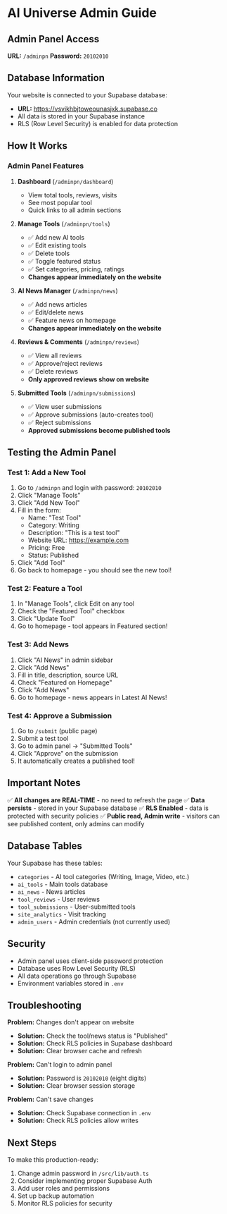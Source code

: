# AI Universe Admin Guide

## Admin Panel Access

**URL:** `/adminpn`
**Password:** `20102010`

## Database Information

Your website is connected to your Supabase database:
- **URL:** https://vsvikhbjtoweounasjxk.supabase.co
- All data is stored in your Supabase instance
- RLS (Row Level Security) is enabled for data protection

## How It Works

### Admin Panel Features

1. **Dashboard** (`/adminpn/dashboard`)
   - View total tools, reviews, visits
   - See most popular tool
   - Quick links to all admin sections

2. **Manage Tools** (`/adminpn/tools`)
   - ✅ Add new AI tools
   - ✅ Edit existing tools
   - ✅ Delete tools
   - ✅ Toggle featured status
   - ✅ Set categories, pricing, ratings
   - **Changes appear immediately on the website**

3. **AI News Manager** (`/adminpn/news`)
   - ✅ Add news articles
   - ✅ Edit/delete news
   - ✅ Feature news on homepage
   - **Changes appear immediately on the website**

4. **Reviews & Comments** (`/adminpn/reviews`)
   - ✅ View all reviews
   - ✅ Approve/reject reviews
   - ✅ Delete reviews
   - **Only approved reviews show on website**

5. **Submitted Tools** (`/adminpn/submissions`)
   - ✅ View user submissions
   - ✅ Approve submissions (auto-creates tool)
   - ✅ Reject submissions
   - **Approved submissions become published tools**

## Testing the Admin Panel

### Test 1: Add a New Tool
1. Go to `/adminpn` and login with password: `20102010`
2. Click "Manage Tools"
3. Click "Add New Tool"
4. Fill in the form:
   - Name: "Test Tool"
   - Category: Writing
   - Description: "This is a test tool"
   - Website URL: https://example.com
   - Pricing: Free
   - Status: Published
5. Click "Add Tool"
6. Go back to homepage - you should see the new tool!

### Test 2: Feature a Tool
1. In "Manage Tools", click Edit on any tool
2. Check the "Featured Tool" checkbox
3. Click "Update Tool"
4. Go to homepage - tool appears in Featured section!

### Test 3: Add News
1. Click "AI News" in admin sidebar
2. Click "Add News"
3. Fill in title, description, source URL
4. Check "Featured on Homepage"
5. Click "Add News"
6. Go to homepage - news appears in Latest AI News!

### Test 4: Approve a Submission
1. Go to `/submit` (public page)
2. Submit a test tool
3. Go to admin panel → "Submitted Tools"
4. Click "Approve" on the submission
5. It automatically creates a published tool!

## Important Notes

✅ **All changes are REAL-TIME** - no need to refresh the page
✅ **Data persists** - stored in your Supabase database
✅ **RLS Enabled** - data is protected with security policies
✅ **Public read, Admin write** - visitors can see published content, only admins can modify

## Database Tables

Your Supabase has these tables:
- `categories` - AI tool categories (Writing, Image, Video, etc.)
- `ai_tools` - Main tools database
- `ai_news` - News articles
- `tool_reviews` - User reviews
- `tool_submissions` - User-submitted tools
- `site_analytics` - Visit tracking
- `admin_users` - Admin credentials (not currently used)

## Security

- Admin panel uses client-side password protection
- Database uses Row Level Security (RLS)
- All data operations go through Supabase
- Environment variables stored in `.env`

## Troubleshooting

**Problem:** Changes don't appear on website
- **Solution:** Check the tool/news status is "Published"
- **Solution:** Check RLS policies in Supabase dashboard
- **Solution:** Clear browser cache and refresh

**Problem:** Can't login to admin panel
- **Solution:** Password is `20102010` (eight digits)
- **Solution:** Clear browser session storage

**Problem:** Can't save changes
- **Solution:** Check Supabase connection in `.env`
- **Solution:** Check RLS policies allow writes

## Next Steps

To make this production-ready:
1. Change admin password in `/src/lib/auth.ts`
2. Consider implementing proper Supabase Auth
3. Add user roles and permissions
4. Set up backup automation
5. Monitor RLS policies for security
